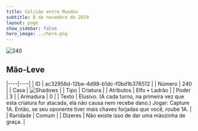 ```yaml
---
title: Colisão entre Mundos
subtitle: 8 de novembro de 2019
layout: page
show_sidebar: false
hero_image: ../hero.png
---
```


![240](https://cdn.keyforgegame.com/media/card_front/pt/452_240_3JR426GCW36W_pt.png)

## Mão-Leve

|----|----|
| ID | ac32956d-12be-4d98-b1dc-f0bd1b376512 |
| Número | 240 |
| Casa | ![Shadows](https://archonarcana.com/images/thumb/e/ee/Shadows.png/22px-Shadows.png "Sombras") |
| Tipo | Criatura |
| Atributos | Elfo • Ladrão |
| Poder | 3 |
| Armadura | 0 |
| Texto | Elusivo. (A cada turno, na primeira vez que  esta criatura for atacada, ela não causa nem recebe dano.) Jogar: Capture 1A. Então, se seu oponente tiver mais chaves forjadas que você, roube 1A. |
| Raridade | Comum |
| Dizeres | Não existe isso de dar uma mãozinha de graça. |
